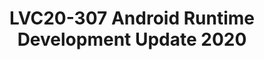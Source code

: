 ---
categories:
- lvc20
description: In this presentation, we will give an update on ART team's development
  progress on Android Runtime; including our deep-dive performance analysis on ART
  workloads, the compiler optimisations we've developed based on our performance analysis
  results; and we will share our progress of optimising ART with ARMv8.x features
  (FP16, SVE, etc) and how we improve new ARM architecture feature testing in upstream
  AOSP/ART project.<br />
image: /assets/images/featured-images/lvc20/LVC20-307.png
session_id: LVC20-307
session_room: DataCenter
session_slot:
  end_time: 2020-09-24 17:20
  start_time: 2020-09-24 16:55
session_speakers:
- speaker_bio: For over a decade, Xueliang has been working on high performance interpreters,
    JIT compilers and binary translation systems projects. In recent years, he has
    been working on Android Runtime (ART) project, leading a team of engineers to
    optimise ART for Arm platforms.&lt;br /&gt;
  speaker_company: Mr
  speaker_image: http://avatars.sched.co/4/31/8935430/avatar.jpg.320x320px.jpg?0ed
  speaker_name: Xueliang Zhong
  speaker_position: Principal Software Engineer
  speaker_role: attendee, speaker
session_track: Android
tag: session
tags: Android
title: LVC20-307 Android Runtime Development Update 2020
---